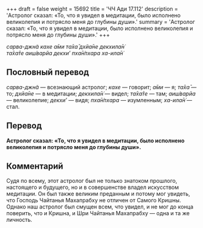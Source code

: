 +++
draft = false
weight = 15692
title = 'ЧЧ Ади 17.112'
description = 'Астролог сказал: «То, что я увидел в медитации, было исполнено великолепия и потрясло меня до глубины души».'
summary = 'Астролог сказал: «То, что я увидел в медитации, было исполнено великолепия и потрясло меня до глубины души».'
+++

_сарва-джн̃а кахе а̄ми та̄ха̄ дхйа̄не декхила̄н̇  
та̄ха̄те аиш́варйа декхи’ пха̄н̇пхара ха-ила̄н̇_

## Пословный перевод

_сарва_\-_джн̃а_ — всезнающий астролог; _кахе_ — говорит; _а̄ми_ — я; _та̄ха̄_ — то; _дхйа̄не_ — в медитации; _декхила̄н̇_ — видел; _та̄ха̄те_ — там; _аиш́варйа_ — великолепие; _декхи’_ — видя; _пха̄н̇пхара_ — изумленным; _ха_\-_ила̄н̇_ — стал.

## Перевод

**Астролог сказал: «То, что я увидел в медитации, было исполнено великолепия и потрясло меня до глубины души».**

## Комментарий

Судя по всему, этот астролог был не только знатоком прошлого, настоящего и будущего, но и в совершенстве владел искусством медитации. Он был также великим преданным и потому мог увидеть, что Господь Чайтанья Махапрабху не отличен от Самого Кришны. Однако наш астролог был смущен всем, что увидел, и не мог до конца поверить, что и Кришна, и Шри Чайтанья Махапрабху — одна и та же личность.

